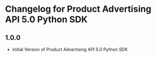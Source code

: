 # Changelog for Product Advertising API 5.0 Python SDK
<!--LATEST=1.0.0-->
<!--ENTRYINSERT-->
 
## 1.0.0
* Initial Version of Product Advertising API 5.0 Python SDK
